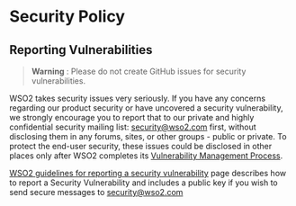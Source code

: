 # Security Policy

## Reporting Vulnerabilities

> **Warning** : Please do not create GitHub issues for security vulnerabilities.

WSO2 takes security issues very seriously. If you have any concerns regarding 
our product security or have uncovered a security vulnerability, we strongly 
encourage you to report that to our private and highly confidential security 
mailing list: security@wso2.com first, without disclosing them in any forums, 
sites, or other groups - public or private. To protect the end-user security, 
these issues could be disclosed in other places only after WSO2 completes its 
[Vulnerability Management Process](https://docs.wso2.com/display/Security/WSO2+Security+Vulnerability+Management+Process).

[WSO2 guidelines for reporting a security vulnerability](https://docs.wso2.com/display/Security/WSO2+Security+Vulnerability+Reporting+Guidelines) page describes how to report a Security Vulnerability and includes a public key if you wish to send secure messages to security@wso2.com
